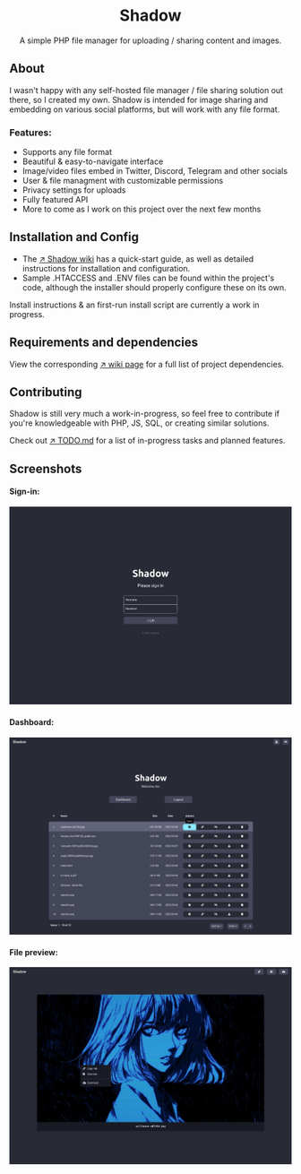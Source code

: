 <div align="center">
	<h1>Shadow</h1>
	<p>A simple PHP file manager for uploading / sharing content and images.</p>
</div>

## About
I wasn't happy with any self-hosted file manager / file sharing solution out there, so I created my own. Shadow is intended for image sharing and embedding on various social platforms, but will work with any file format.

### Features:
- Supports any file format
- Beautiful & easy-to-navigate interface
- Image/video files embed in Twitter, Discord, Telegram and other socials
- User & file managment with customizable permissions
- Privacy settings for uploads
- Fully featured API
- More to come as I work on this project over the next few months

## Installation and Config
- The [&nearr;&nbsp;Shadow&nbsp;wiki](https://github.com/kiosion/shadow/wiki) has a quick-start guide, as well as detailed instructions for installation and configuration.
- Sample .HTACCESS and .ENV files can be found within the project's code, although the installer should properly configure these on its own.

Install instructions & an first-run install script are currently a work in progress.

## Requirements and dependencies
View the corresponding [&nearr;&nbsp;wiki&nbsp;page](https://github.com/kiosion/shadow/wiki#requirements-and-dependencies=) for a full list of project dependencies.

## Contributing
Shadow is still very much a work-in-progress, so feel free to contribute if you're knowledgeable with PHP, JS, SQL, or creating similar solutions. 

Check out [&nearr;&nbsp;TODO.md](TODO.md) for a list of in-progress tasks and planned features.

## Screenshots

#### Sign-in:
<img src="resources/imgs/ss-0.jpg" alt="Screenshot 1" width="800px"></img>
#### Dashboard:
<img src="resources/imgs/ss-1.jpg" alt="Screenshot 2" width="800px"></img>
#### File preview:
<img src="resources/imgs/ss-3.jpg" alt="Screenshot 4" width="800px"></img>
